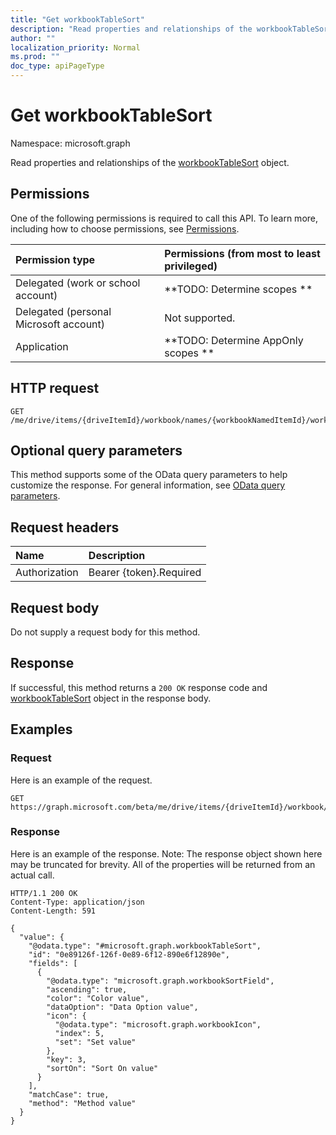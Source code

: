 ```yaml
---
title: "Get workbookTableSort"
description: "Read properties and relationships of the workbookTableSort object."
author: ""
localization_priority: Normal
ms.prod: ""
doc_type: apiPageType
---
```


# Get workbookTableSort

Namespace: microsoft.graph

Read properties and relationships of the [workbookTableSort](../resources/workbooktablesort.md) object.

## Permissions
One of the following permissions is required to call this API. To learn more, including how to choose permissions, see [Permissions](/concepts/permissions-reference.md).

|Permission type|Permissions (from most to least privileged)|
|:---|:---|
|Delegated (work or school account)|**TODO: Determine scopes **|
|Delegated (personal Microsoft account)|Not supported.|
|Application|**TODO: Determine AppOnly scopes **|

## HTTP request
<!-- {
  "blockType": "ignored"
}
-->
``` http
GET /me/drive/items/{driveItemId}/workbook/names/{workbookNamedItemId}/worksheet/tables/{workbookTableId}/sort
```

## Optional query parameters
This method supports some of the OData query parameters to help customize the response. For general information, see [OData query parameters](/graph/query-parameters).

## Request headers
|Name|Description|
|:---|:---|
|Authorization|Bearer {token}.Required|

## Request body
Do not supply a request body for this method.

## Response
If successful, this method returns a `200 OK` response code and [workbookTableSort](../resources/workbooktablesort.md) object in the response body.

## Examples

### Request
Here is an example of the request.
<!-- {
  "blockType": "request",
  "name": "get_workbooktablesort"
}
-->
``` http
GET https://graph.microsoft.com/beta/me/drive/items/{driveItemId}/workbook/names/{workbookNamedItemId}/worksheet/tables/{workbookTableId}/sort
```

### Response
Here is an example of the response. Note: The response object shown here may be truncated for brevity. All of the properties will be returned from an actual call.
<!-- {
  "blockType": "response",
  "truncated": true,
  "@odata.type": "microsoft.graph.workbookTableSort"
}
-->
``` http
HTTP/1.1 200 OK
Content-Type: application/json
Content-Length: 591

{
  "value": {
    "@odata.type": "#microsoft.graph.workbookTableSort",
    "id": "0e89126f-126f-0e89-6f12-890e6f12890e",
    "fields": [
      {
        "@odata.type": "microsoft.graph.workbookSortField",
        "ascending": true,
        "color": "Color value",
        "dataOption": "Data Option value",
        "icon": {
          "@odata.type": "microsoft.graph.workbookIcon",
          "index": 5,
          "set": "Set value"
        },
        "key": 3,
        "sortOn": "Sort On value"
      }
    ],
    "matchCase": true,
    "method": "Method value"
  }
}
```

